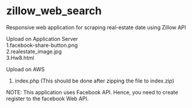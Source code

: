 # zillow_web_search
Responsive web application for scraping real-estate date using Zillow API

Upload on Application Server <br />
1.facebook-share-button.png <br />
2.realestate_image.jpg      <br />
3.Hw8.html

Upload on AWS <br />
1. index.php (This should be done after zipping the file to index.zip)

NOTE: This application uses Facebook API. Hence, you need to create register to the facebook Web API.
